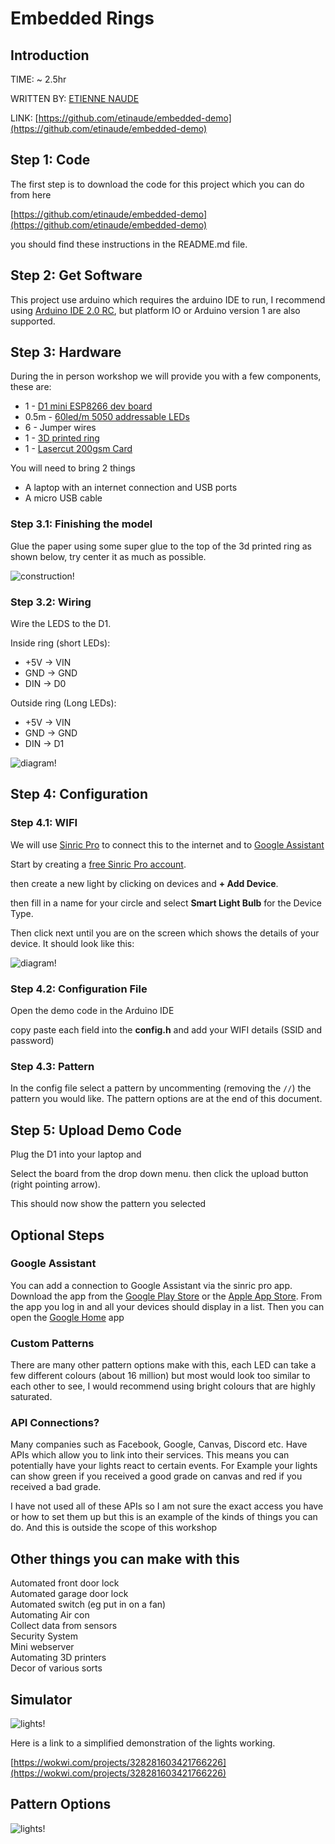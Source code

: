 # Embedded Rings

## Introduction

TIME: ~ 2.5hr

WRITTEN BY: [ETIENNE NAUDE](https://etinaude.dev)

LINK: [https://github.com/etinaude/embedded-demo](https://github.com/etinaude/embedded-demo)

<!-- TODO ADD SOME IMAGES HERE MAYBE A GIF -->

## Step 1: Code

The first step is to download the code for this project which you can do from here

[https://github.com/etinaude/embedded-demo](https://github.com/etinaude/embedded-demo)

you should find these instructions in the README.md file.

## Step 2: Get Software

This project use arduino which requires the arduino IDE to run, I recommend using [Arduino IDE 2.0 RC](https://www.arduino.cc/en/software#future-version-of-the-arduino-ide), but platform IO or Arduino version 1 are also supported.

## Step 3: Hardware

During the in person workshop we will provide you with a few components, these are:

- 1 - [D1 mini ESP8266 dev board](https://www.aliexpress.com/item/1005001621784437.html?spm=a2g0o.order_list.0.0.21ef1802m8rokq)
- 0.5m - [60led/m 5050 addressable LEDs](https://www.aliexpress.com/item/1005001345392567.html?spm=a2g0o.order_list.0.0.21ef1802m8rokq)
- 6 - Jumper wires
- 1 - [3D printed ring](<!-- TODO Add link to model and print settings -->)
- 1 - [Lasercut 200gsm Card](<!-- TODO Add link to design -->)

You will need to bring 2 things

- A laptop with an internet connection and USB ports
- A micro USB cable

### Step 3.1: Finishing the model

Glue the paper using some super glue to the top of the 3d printed ring as shown below, try center it as much as possible.

![construction!](/images/construct.jpg)

### Step 3.2: Wiring

Wire the LEDS to the D1.

Inside ring (short LEDs):

- +5V -> VIN
- GND -> GND
- DIN -> D0

Outside ring (Long LEDs):

- +5V -> VIN
- GND -> GND
- DIN -> D1

![diagram!](/images/digram.png)

## Step 4: Configuration

### Step 4.1: WIFI

We will use [Sinric Pro](https://sinric.pro/index.html) to connect this to the internet and to [Google Assistant](https://assistant.google.com/)

Start by creating a [free Sinric Pro account](https://portal.sinric.pro/register).

then create a new light by clicking on devices and **+ Add Device**.

then fill in a name for your circle and select **Smart Light Bulb** for the Device Type.

Then click next until you are on the screen which shows the details of your device. It should look like this:

![diagram!](/images/sinricDeviceSetp.png)

### Step 4.2: Configuration File

Open the demo code in the Arduino IDE

copy paste each field into the **config.h** and add your WIFI details (SSID and password)

### Step 4.3: Pattern

In the config file select a pattern by uncommenting (removing the `//`) the pattern you would like. The pattern options are at the end of this document.

## Step 5: Upload Demo Code

Plug the D1 into your laptop and

Select the board from the drop down menu. then click the upload button (right pointing arrow).

This should now show the pattern you selected

## Optional Steps

### Google Assistant

You can add a connection to Google Assistant via the sinric pro app. Download the app from the [Google Play Store](https://play.google.com/store/apps/details?id=pro.sinric&hl=en_NZ&gl=US) or the [Apple App Store](https://apps.apple.com/us/app/sinric-pro/id1513086098). From the app you log in and all your devices should display in a list. Then you can open the [Google Home](https://play.google.com/store/apps/details?id=com.google.android.apps.chromecast.app&hl=en_NZ&gl=US) app

### Custom Patterns

There are many other pattern options make with this, each LED can take a few different colours (about 16 million) but most would look too similar to each other to see, I would recommend using bright colours that are highly saturated.

### API Connections?

Many companies such as Facebook, Google, Canvas, Discord etc. Have APIs which allow you to link into their services. This means you can potentially have your lights react to certain events. For Example your lights can show green if you received a good grade on canvas and red if you received a bad grade.

I have not used all of these APIs so I am not sure the exact access you have or how to set them up but this is an example of the kinds of things you can do. And this is outside the scope of this workshop

## Other things you can make with this

Automated front door lock\
Automated garage door lock\
Automated switch (eg put in on a fan)\
Automating Air con\
Collect data from sensors\
Security System\
Mini webserver\
Automating 3D printers\
Decor of various sorts

## Simulator

![lights!](/images/sim.png)

Here is a link to a simplified demonstration of the lights working.

[https://wokwi.com/projects/328281603421766226](https://wokwi.com/projects/328281603421766226)

## Pattern Options

![lights!](/images/lights.jpg)

